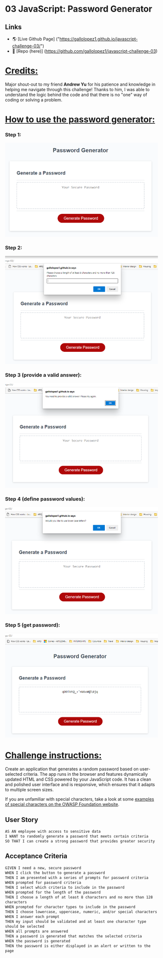 # 03 JavaScript: Password Generator

## Links

* 🌎 [Live Github Page] ("https://gallolopez1.github.io/javascript-challenge-03/")
* 💾 [Repo (here)] (https://github.com/gallolopez1/javascript-challenge-03)

# <u> Credits:</u>
Major shout-out to my friend <b>Andrew Yu</b> for his patience and knowledge in helping me navigate through this challenge! Thanks to him, I was able to understand the logic behind the code and that there is no "one" way of coding or solving a problem. 

# <u> How to use the password generator:</u>

### Step 1:

<img src="Assets\images\step1.PNG" alt="step-1" /> 

### Step 2:

<img src="Assets\images\step2.PNG" alt="step-2" /> 

### Step 3 (provide a valid answer):

<img src="Assets\images\step3.PNG" alt="step-3" /> 

### Step 4 (define password values):

<img src="Assets\images\step4.PNG" alt="step-4" /> 

### Step 5 (get password):

<img src="Assets\images\step5.PNG" alt="step-5" /> 

<br>

# <u> Challenge instructions:</u>

Create an application that generates a random password based on user-selected criteria. The app runs in the browser and features dynamically updated HTML and CSS powered by your JavaScript code. It has a clean and polished user interface and is responsive, which ensures that it adapts to multiple screen sizes.

If you are unfamiliar with special characters, take a look at some [examples of special characters on the OWASP Foundation website](https://www.owasp.org/index.php/Password_special_characters).

## User Story

```
AS AN employee with access to sensitive data
I WANT to randomly generate a password that meets certain criteria
SO THAT I can create a strong password that provides greater security
```

## Acceptance Criteria

```
GIVEN I need a new, secure password
WHEN I click the button to generate a password
THEN I am presented with a series of prompts for password criteria
WHEN prompted for password criteria
THEN I select which criteria to include in the password
WHEN prompted for the length of the password
THEN I choose a length of at least 8 characters and no more than 128 characters
WHEN prompted for character types to include in the password
THEN I choose lowercase, uppercase, numeric, and/or special characters
WHEN I answer each prompt
THEN my input should be validated and at least one character type should be selected
WHEN all prompts are answered
THEN a password is generated that matches the selected criteria
WHEN the password is generated
THEN the password is either displayed in an alert or written to the page


